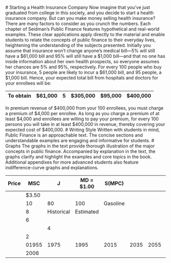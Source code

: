 \# Starting a Health Insurance Company Now imagine that you’ve just graduated from college in this society, and you decide to start a health insurance company. But can you make money selling health insurance? There are many factors to consider as you crunch the numbers. Each chapter of Seidman’s Public Finance features hypothetical and real-world examples. These clear applications apply directly to the material and enable students to relate the concepts of public finance to their everyday lives, heightening the understanding of the subjects presented. Initially you assume that insurance won’t change anyone’s medical bill—5% will still have a $61,000 bill and 95% will still have a $1,000 bill—and that no one has inside information about her own health prospects, so everyone assumes her chances are 5% and 95%, respectively. For every 100 people who buy your insurance, 5 people are likely to incur a $61,000 bill, and 95 people, a $1,000 bill. Hence, your expected total bill from hospitals and doctors for your enrollees will be:

| To obtain | $61,000 | 5 | $305,000 | $95,000 | $400,000 |
| --------- | ------- | - | -------- | ------- | -------- |

In premium revenue of $400,000 from your 100 enrollees, you must charge a premium of $4,000 per enrollee. As long as you charge a premium of at least $4,000 and enrollees are willing to pay your premium, for every 100 persons you will take in at least $400,000 in revenue, thereby covering your expected cost of $400,000. # Writing Style Written with students in mind, Public Finance is an approachable text. The concise sections and understandable examples are engaging and informative for students. # Graphs The graphs in the text provide thorough illustration of the major concepts in public finance. Accompanied by explanation in the text, the graphs clarify and highlight the examples and core topics in the book. Additional appendixes for more advanced students also feature indifference-curve graphs and explanations.

| Price | MSC   | J          | MD = $1.00 | S(MPC)   |      |      |      |
| ----- | ----- | ---------- | ---------- | -------- | ---- | ---- | ---- |
|       | $3.50 |            |            |          |      |      |      |
|       | 10    | 80         | 100        | Gasoline |      |      |      |
|       | 8     | Historical | Estimated  |          |      |      |      |
|       | 6     |            |            |          |      |      |      |
|       |       | 4          |            |          |      |      |      |
|       | 2     |            |            |          |      |      |      |
|       | 01955 | 1975       | 1995       | 2015     | 2035 | 2055 | 2075 |
|       | 2006  |            |            |          |      |      |      |
